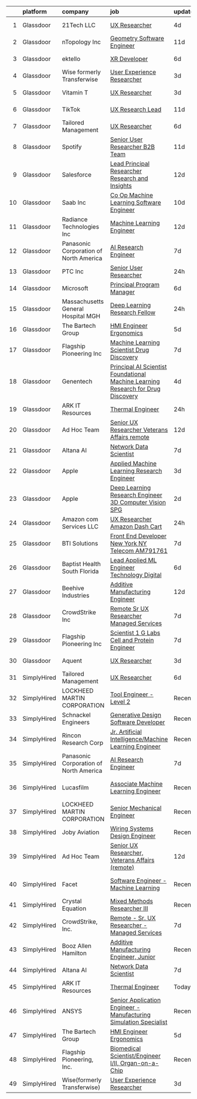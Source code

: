 

|    | platform    | company                                | job                                                                                                                                                                                                                                                                                                                                                                                                                                                                                                                                                                                                                                                                                                                                                                                                                                                                                                                                                                                                                                                                                                                                                                                                                                                                                                                                                                            | update_time   | location                     |
|---:|:------------|:---------------------------------------|:-------------------------------------------------------------------------------------------------------------------------------------------------------------------------------------------------------------------------------------------------------------------------------------------------------------------------------------------------------------------------------------------------------------------------------------------------------------------------------------------------------------------------------------------------------------------------------------------------------------------------------------------------------------------------------------------------------------------------------------------------------------------------------------------------------------------------------------------------------------------------------------------------------------------------------------------------------------------------------------------------------------------------------------------------------------------------------------------------------------------------------------------------------------------------------------------------------------------------------------------------------------------------------------------------------------------------------------------------------------------------------|:--------------|:-----------------------------|
|  1 | Glassdoor   | 21Tech  LLC                            | [UX Researcher](https://www.glassdoor.com/partner/jobListing.htm?pos=120&ao=1136043&s=58&guid=00000183a1d014e5a9b9bb7ffe192386&src=GD_JOB_AD&t=SR&vt=w&ea=1&cs=1_fa6c8c8b&cb=1664867112565&jobListingId=1008171267603&jrtk=3-0-1gegt0590ihla801-1gegt059jh4d6800-d10bc7367961c494-)                                                                                                                                                                                                                                                                                                                                                                                                                                                                                                                                                                                                                                                                                                                                                                                                                                                                                                                                                                                                                                                                                            | 4d            | Los Angeles, CA              |
|  2 | Glassdoor   | nTopology Inc                          | [Geometry Software Engineer](https://www.glassdoor.com/partner/jobListing.htm?pos=117&ao=1136043&s=58&guid=00000183a1d014e5a9b9bb7ffe192386&src=GD_JOB_AD&t=SR&vt=w&cs=1_29a75f76&cb=1664867112564&jobListingId=1008156309256&jrtk=3-0-1gegt0590ihla801-1gegt059jh4d6800-768fb0cecd65353a-)                                                                                                                                                                                                                                                                                                                                                                                                                                                                                                                                                                                                                                                                                                                                                                                                                                                                                                                                                                                                                                                                                    | 11d           | New York, NY                 |
|  3 | Glassdoor   | ektello                                | [XR Developer](https://www.glassdoor.com/partner/jobListing.htm?pos=104&ao=1110586&s=58&guid=00000183a1d014e5a9b9bb7ffe192386&src=GD_JOB_AD&t=SR&vt=w&ea=1&cs=1_bb51af26&cb=1664867112562&jobListingId=1008165877095&cpc=149B3D5996025BBA&jrtk=3-0-1gegt0590ihla801-1gegt059jh4d6800-9252e1383beff854--6NYlbfkN0CLjQmfy67UqlWxJvyH5uxFrQGBFL1cdeZdgq-fUlKTlikjnfIyJ3g14UIocJ4LupEUSH_i4Km79u8aPns5QGudzPpZihbyWjHT3MlPDQZx-NZRJ-kKyR8XI7O7980XhdMgDOg9XJsbhTU-TeVE4XKYiyHUODj3BRcNUGsJGACEaIaVv3AGx_D4LVO6oyW-jC-noUM5ZP9Bk77J2u-Prxu2YKDDuYHdVMLfB61odYYdIqd3k0hdTcycg9WXmn5v396wXMeqiLlUXuRkB5quYHjRE0zBwPwnRh4jtJQ-sz0zTqYMAe6HWn9Y0pMFnANprS7k0gYdxL4YbOSzn9bj5az8uYXTDZWGzfJR8BhIkj7WjjjkqZBHaPZgBfNSZlXybgYF3LOTttlzxsfeYKpsNaS7pXuLw_UQV4e5yeArYpI-sV5oVym_1XfhNRfLoqCn8vzgGp7mfEKa2KJp1ipENS_bH9ct6tNilunOvHw9ks8yRIFkWbgJY31UlS0GJ43MkXOImyTJ2hvVTanOgRh5qyGF-eL6wNRzDVLt1SPsOVFq0ClwKXyELlZ8WCJejl9BUnlB4rRcrxuZBbw9NkGiTKCLn7VjXKg-RP_7SN7LBwW-U8yXqoYOozFsJawX3Mg6N8tuT5RiWpHMYed1_VaWdUxcPB-3T8SOGzo%3D)                                                                                                                                                                                                                                                                                                                                                          | 6d            | New York, NY                 |
|  4 | Glassdoor   | Wise formerly Transferwise             | [User Experience Researcher](https://www.glassdoor.com/partner/jobListing.htm?pos=113&ao=1136043&s=58&guid=00000183a1d014e5a9b9bb7ffe192386&src=GD_JOB_AD&t=SR&vt=w&cs=1_f23fd449&cb=1664867112564&jobListingId=1008175254778&jrtk=3-0-1gegt0590ihla801-1gegt059jh4d6800-3b7e1b9aaa689d2f-)                                                                                                                                                                                                                                                                                                                                                                                                                                                                                                                                                                                                                                                                                                                                                                                                                                                                                                                                                                                                                                                                                    | 3d            | New York, NY                 |
|  5 | Glassdoor   | Vitamin T                              | [UX Researcher](https://www.glassdoor.com/partner/jobListing.htm?pos=106&ao=1110586&s=58&guid=00000183a1d014e5a9b9bb7ffe192386&src=GD_JOB_AD&t=SR&vt=w&cs=1_8b858a56&cb=1664867112562&jobListingId=1008175259890&cpc=1CBFC3E34E2A31FF&jrtk=3-0-1gegt0590ihla801-1gegt059jh4d6800-dd7580845842f070--6NYlbfkN0DMrcEu7yrtATojKJA7cEzGQ3FdRGWLh0CZQInL4ECGI6k5tN82kdM0cJmh4vC7GgjJJwI5rzDshuaxiqNJD81Zw3DA8EAi9K6BYsTzvNnMGmq623DCVPNYKFfUttEtnREU3rY_Qi7Y-H5aNTjLE6_JYKpwbOzbyeF_5oZ3ppALSfhkaAXcDhvIcWVs7XRQU8dJ0bZv74lAc_o0rlBPUggi4ybU9ZvLkw-7ctfdW3wG6zCdoNV1qiCU0dWGfR4Y0e-GJVj1j7mFZyxDtSOLIrhPT1uQNTWiJ8fld0gusJtFQNRee-UJN3XXR8aEvtWRNxZ-vmN-K4VniNM6QM4GC61LMEBMq8B1KLz-IF-Ye6JkTVEqGuUopqdEAsiN5iJIGrDj1PL8hjJHRAdRtef_sYlhkZbkLfsyR9J_42_BiZ8Yq-CyPydsl21pY7_xYvWJ5SqYV_Uv_5cYAUcmC7QgZ8LTmFQed5t94ry-FdZQp4sMDWEeJExFDjQb)                                                                                                                                                                                                                                                                                                                                                                                                                                                                                                                                            | 3d            | Cambridge, MA                |
|  6 | Glassdoor   | TikTok                                 | [UX Research Lead](https://www.glassdoor.com/partner/jobListing.htm?pos=127&ao=1136043&s=58&guid=00000183a1d014e5a9b9bb7ffe192386&src=GD_JOB_AD&t=SR&vt=w&cs=1_6ae90764&cb=1664867112565&jobListingId=1008157351287&jrtk=3-0-1gegt0590ihla801-1gegt059jh4d6800-98ff83142995346e-)                                                                                                                                                                                                                                                                                                                                                                                                                                                                                                                                                                                                                                                                                                                                                                                                                                                                                                                                                                                                                                                                                              | 11d           | Mountain View, CA            |
|  7 | Glassdoor   | Tailored Management                    | [UX Researcher](https://www.glassdoor.com/partner/jobListing.htm?pos=103&ao=1110586&s=58&guid=00000183a1d014e5a9b9bb7ffe192386&src=GD_JOB_AD&t=SR&vt=w&ea=1&cs=1_ef0e9da0&cb=1664867112562&jobListingId=1008165611561&cpc=4F748F1840550ABC&jrtk=3-0-1gegt0590ihla801-1gegt059jh4d6800-ebbf7cb785340ff0--6NYlbfkN0DI_pqscLjs9LkB0jlO39g2s8RE9SCHTdataN4HV1TulJDP_FJlrdaEAmOIelCggjJ9JIMQViELbqFJysVw2bYJCuEXtMEw6dMQNNOQVyIp8OYul8IhpVKs9vFrjK1VP4TL0x0AyVE4LxRPr54mdEIZH9L1_Wf2l64sqeb7hyoc3G_4s_skSr2DE3ak-MpMhgyZNvsL5oPHO5gcxgw8w4Z8-xEMKTlpdRHYdiVg6LYnZ68mprhrSWioyXW0bDRR6oVgidZIgnI_zliPk1GYqxcP-b2EOR5-UKL73tpsNxd7PplekkLSS48yfmvCjGMEQMFDDXGmf5HCGuVlN7kNu9fwqMEpoUPBRrnf0_OcXVtF5SksGIGz6oCjT8NPsiFg7w6koTvx-NYik9JfK_83w7Tf75HvZRQOJ1RyxFs8TtnUhbhI4cP3gLTn6T_IVKE_qqd1-ENcbfCN48jhERdoUXHuBoAxlsehzHrNGn5ekzy1AxE7QyjtxnT_z5y4_WabCuf-nl-JXOZW-1QyEIVnL0Hv)                                                                                                                                                                                                                                                                                                                                                                                                                                                                                                       | 6d            | Los Angeles, CA              |
|  8 | Glassdoor   | Spotify                                | [Senior User Researcher  B2B Team](https://www.glassdoor.com/partner/jobListing.htm?pos=125&ao=1136043&s=58&guid=00000183a1d014e5a9b9bb7ffe192386&src=GD_JOB_AD&t=SR&vt=w&cs=1_02b903ce&cb=1664867112565&jobListingId=1008156696008&jrtk=3-0-1gegt0590ihla801-1gegt059jh4d6800-e4fc1c9976fb5d46-)                                                                                                                                                                                                                                                                                                                                                                                                                                                                                                                                                                                                                                                                                                                                                                                                                                                                                                                                                                                                                                                                              | 11d           | Remote                       |
|  9 | Glassdoor   | Salesforce                             | [Lead   Principal Researcher   Research and Insights](https://www.glassdoor.com/partner/jobListing.htm?pos=126&ao=1136043&s=58&guid=00000183a1d014e5a9b9bb7ffe192386&src=GD_JOB_AD&t=SR&vt=w&cs=1_f12958cc&cb=1664867112565&jobListingId=1008153904423&jrtk=3-0-1gegt0590ihla801-1gegt059jh4d6800-0514620c609cfabc-)                                                                                                                                                                                                                                                                                                                                                                                                                                                                                                                                                                                                                                                                                                                                                                                                                                                                                                                                                                                                                                                           | 12d           | San Francisco, CA            |
| 10 | Glassdoor   | Saab Inc                               | [Co Op  Machine Learning Software Engineer  ](https://www.glassdoor.com/partner/jobListing.htm?pos=119&ao=1136043&s=58&guid=00000183a1d014e5a9b9bb7ffe192386&src=GD_JOB_AD&t=SR&vt=w&cs=1_d7375690&cb=1664867112564&jobListingId=1008158907210&jrtk=3-0-1gegt0590ihla801-1gegt059jh4d6800-234ba0b8cc64a37c-)                                                                                                                                                                                                                                                                                                                                                                                                                                                                                                                                                                                                                                                                                                                                                                                                                                                                                                                                                                                                                                                                   | 10d           | Remote                       |
| 11 | Glassdoor   | Radiance Technologies Inc              | [Machine Learning Engineer](https://www.glassdoor.com/partner/jobListing.htm?pos=112&ao=1136043&s=58&guid=00000183a1d014e5a9b9bb7ffe192386&src=GD_JOB_AD&t=SR&vt=w&ea=1&cs=1_19f4271e&cb=1664867112562&jobListingId=1008155141417&jrtk=3-0-1gegt0590ihla801-1gegt059jh4d6800-85b467fc819b1285-)                                                                                                                                                                                                                                                                                                                                                                                                                                                                                                                                                                                                                                                                                                                                                                                                                                                                                                                                                                                                                                                                                | 12d           | Beavercreek, OH              |
| 12 | Glassdoor   | Panasonic Corporation of North America | [AI Research Engineer](https://www.glassdoor.com/partner/jobListing.htm?pos=110&ao=1136043&s=58&guid=00000183a1d014e5a9b9bb7ffe192386&src=GD_JOB_AD&t=SR&vt=w&cs=1_ff8b2001&cb=1664867112562&jobListingId=1008163320625&jrtk=3-0-1gegt0590ihla801-1gegt059jh4d6800-74a47edd19423ab5-)                                                                                                                                                                                                                                                                                                                                                                                                                                                                                                                                                                                                                                                                                                                                                                                                                                                                                                                                                                                                                                                                                          | 7d            | Mountain View, CA            |
| 13 | Glassdoor   | PTC Inc                                | [Senior User Researcher](https://www.glassdoor.com/partner/jobListing.htm?pos=128&ao=1136043&s=58&guid=00000183a1d014e5a9b9bb7ffe192386&src=GD_JOB_AD&t=SR&vt=w&cs=1_f5ef7b4a&cb=1664867112565&jobListingId=1008181231248&jrtk=3-0-1gegt0590ihla801-1gegt059jh4d6800-f1dd5fb97357bd23-)                                                                                                                                                                                                                                                                                                                                                                                                                                                                                                                                                                                                                                                                                                                                                                                                                                                                                                                                                                                                                                                                                        | 24h           | Boston, MA                   |
| 14 | Glassdoor   | Microsoft                              | [Principal Program Manager](https://www.glassdoor.com/partner/jobListing.htm?pos=130&ao=1136043&s=58&guid=00000183a1d014e5a9b9bb7ffe192386&src=GD_JOB_AD&t=SR&vt=w&cs=1_1bb074ea&cb=1664867112565&jobListingId=1008165639555&jrtk=3-0-1gegt0590ihla801-1gegt059jh4d6800-c33bc5f7227481c4-)                                                                                                                                                                                                                                                                                                                                                                                                                                                                                                                                                                                                                                                                                                                                                                                                                                                                                                                                                                                                                                                                                     | 6d            | Bellevue, WA                 |
| 15 | Glassdoor   | Massachusetts General Hospital MGH     | [Deep Learning Research Fellow](https://www.glassdoor.com/partner/jobListing.htm?pos=111&ao=1136043&s=58&guid=00000183a1d014e5a9b9bb7ffe192386&src=GD_JOB_AD&t=SR&vt=w&cs=1_6b389135&cb=1664867112562&jobListingId=1008181195721&jrtk=3-0-1gegt0590ihla801-1gegt059jh4d6800-dd3964b88833eb75-)                                                                                                                                                                                                                                                                                                                                                                                                                                                                                                                                                                                                                                                                                                                                                                                                                                                                                                                                                                                                                                                                                 | 24h           | Charlestown, MA              |
| 16 | Glassdoor   | The Bartech Group                      | [HMI Engineer Ergonomics](https://www.glassdoor.com/partner/jobListing.htm?pos=101&ao=1110586&s=58&guid=00000183a1d014e5a9b9bb7ffe192386&src=GD_JOB_AD&t=SR&vt=w&ea=1&cs=1_55cdefa5&cb=1664867112562&jobListingId=1008168215682&cpc=9BAD89CD83072753&jrtk=3-0-1gegt0590ihla801-1gegt059jh4d6800-d7e549cf611d7baf--6NYlbfkN0C7-FDDT93s0qSKP7uYkdNgAgpSNvwlK8pJNTkcTbZQJnKDJjfvl1yFU2JPCK1oIIqgiPSQlgJaQ92un3gYj95iQ5MwR3YWRQA81vmOBTfP8DwKNBTGoU1ip20-j9O9Lm5GhqmopLcJEe0EpYQ4q3fY_E7zDdPeWdkFPVRQ4OoxjHrmWNE168yZsb1vn-qUN-RgDUE7rdapPtqgO-zAF2dP7TZCJU649jObv6DEFuzSPbvgyFcy9nbJUSG4w4hLhfD_0J7QZtPIT9fFbeRjn-m6Hz1AUaB7YprpSwjeuyEG2WjVXim8626ySQHsY7EfTwzxpWdzshEAOE0YtCdz9iDiNXtwKHtrOvMYuJQXnZE1M8eQq5PWQW5-YZ_E6Mcn_o1smNpA_1zQE0UZaMNo5DwVeOiR8goGUfMOos0tpeKmej59esjCiHvUi_lZLg6AYs34Ndgbjagqyr68N8wgUZhiFAQ9ck15eJrv-kM4_eC1DG0NeAd4KbQV-EuE9o7lvDY%3D)                                                                                                                                                                                                                                                                                                                                                                                                                                                                                                               | 5d            | Auburn Hills, MI             |
| 17 | Glassdoor   | Flagship Pioneering  Inc               | [Machine Learning Scientist  Drug Discovery](https://www.glassdoor.com/partner/jobListing.htm?pos=122&ao=1136043&s=58&guid=00000183a1d014e5a9b9bb7ffe192386&src=GD_JOB_AD&t=SR&vt=w&cs=1_f59c9651&cb=1664867112565&jobListingId=1008163388068&jrtk=3-0-1gegt0590ihla801-1gegt059jh4d6800-336c29cecb77e58b-)                                                                                                                                                                                                                                                                                                                                                                                                                                                                                                                                                                                                                                                                                                                                                                                                                                                                                                                                                                                                                                                                    | 7d            | Cambridge, MA                |
| 18 | Glassdoor   | Genentech                              | [Principal AI Scientist  Foundational Machine Learning Research for Drug Discovery](https://www.glassdoor.com/partner/jobListing.htm?pos=114&ao=1136043&s=58&guid=00000183a1d014e5a9b9bb7ffe192386&src=GD_JOB_AD&t=SR&vt=w&cs=1_e4d85f01&cb=1664867112564&jobListingId=1008172568828&jrtk=3-0-1gegt0590ihla801-1gegt059jh4d6800-869426da0e10e7cc-)                                                                                                                                                                                                                                                                                                                                                                                                                                                                                                                                                                                                                                                                                                                                                                                                                                                                                                                                                                                                                             | 4d            | San Francisco, CA            |
| 19 | Glassdoor   | ARK IT Resources                       | [Thermal Engineer](https://www.glassdoor.com/partner/jobListing.htm?pos=108&ao=1136043&s=58&guid=00000183a1d014e5a9b9bb7ffe192386&src=GD_JOB_AD&t=SR&vt=w&cs=1_3c531c9f&cb=1664867112562&jobListingId=1008181004578&jrtk=3-0-1gegt0590ihla801-1gegt059jh4d6800-ab009d2a6e367bcb-)                                                                                                                                                                                                                                                                                                                                                                                                                                                                                                                                                                                                                                                                                                                                                                                                                                                                                                                                                                                                                                                                                              | 24h           | Menlo Park, CA               |
| 20 | Glassdoor   | Ad Hoc Team                            | [Senior UX Researcher  Veterans Affairs  remote ](https://www.glassdoor.com/partner/jobListing.htm?pos=129&ao=1136043&s=58&guid=00000183a1d014e5a9b9bb7ffe192386&src=GD_JOB_AD&t=SR&vt=w&ea=1&cs=1_de5eb87c&cb=1664867112565&jobListingId=1008154028265&jrtk=3-0-1gegt0590ihla801-1gegt059jh4d6800-9993d5be695a4125-)                                                                                                                                                                                                                                                                                                                                                                                                                                                                                                                                                                                                                                                                                                                                                                                                                                                                                                                                                                                                                                                          | 12d           | Boston, MA                   |
| 21 | Glassdoor   | Altana AI                              | [Network Data Scientist](https://www.glassdoor.com/partner/jobListing.htm?pos=116&ao=1136043&s=58&guid=00000183a1d014e5a9b9bb7ffe192386&src=GD_JOB_AD&t=SR&vt=w&ea=1&cs=1_49f9fcd2&cb=1664867112564&jobListingId=1008162738259&jrtk=3-0-1gegt0590ihla801-1gegt059jh4d6800-3595d063e3084b41-)                                                                                                                                                                                                                                                                                                                                                                                                                                                                                                                                                                                                                                                                                                                                                                                                                                                                                                                                                                                                                                                                                   | 7d            | Brooklyn, NY                 |
| 22 | Glassdoor   | Apple                                  | [Applied Machine Learning Research Engineer](https://www.glassdoor.com/partner/jobListing.htm?pos=102&ao=1110586&s=58&guid=00000183a1d014e5a9b9bb7ffe192386&src=GD_JOB_AD&t=SR&vt=w&cs=1_fe48731f&cb=1664867112561&jobListingId=1008175989373&cpc=F41FEAB56D215062&jrtk=3-0-1gegt0590ihla801-1gegt059jh4d6800-fc77512630a82d76--6NYlbfkN0BvKrLyj5gPmtZO9T8euul8TCxuuKNOtzRJOomxnwSEodTz2Bc-sPZl8WPllYOnI2g5q21Vhh2dq5kJ2sfEWVoUCaWADdcjL8qpxYx1qo5wvUpMVQuVxbTE-g9zA594v6zIr_tYwZa2jCIdxiyOUnu8rO7BzhyAXfkexhUwBVlkOrDxHIQVf9FlwqYQG_c4Vtc3NdnHZDJ-yJp2S89C8UU077gKLxFpsOF15IsxRbkUfu3ivZHtVKeoYgKMOokI-qUQhUwV1CSfKD_WhdjJ575q_tOMnpikXrDUUhTclaBpWhVW0tAhtwWzFXzwLw4W_TCmbGHURU0xrGToPUhAunQTaguxu_npTV57uMc7G2xP7EQU7jaxOEpaIpFzyvneJFlTklTlqZzfsEfzFK1zNHGAQ77P571uedp5DtQT66oxS5zVI2DLZYfRBsK51ZuYJ5z-nf77qdTfc388PT5JUsc0lAE6u-5XymdNX6DxsXgXoi32pxZRoNEglmQJmBcfI38ogX-XAgB4CqCu22hEGzgli85Ly2_Lx74tuN4Ep20mbMaqUBW3D6MyZa8zysvR5NwMZ9ZqYYXvWhaE5vo4KdomwK9kIEiYbN_Vh-G2fIqoOMYZs2meuhW2uaz-fAsIMigbNRNsG_cnifo8dilL5W_P274wlkf7mVI1qnnPjTEmZcZQIj047nfBHg1UUjW77XiiNbQkBnjGT3fjtTin2cxkJcB0lXl55Ep4_U8Sx9hb19t8vSjqkjZxW9elMYJYGbmsxPRTIeCwUEY-Zh0qhqVoDHvDEX039vW8LyN_xhGlU5fSMrk7n6qRUxg-F_xzga1L1vZxYve5YryGxYN-4bLZgVJVWvUuJLY4UE7tvM0Ws3lnkDYL3url5ormOSBWV4GxscB_kCX5TZTbKGzH_BrWD74SLEMjrx58INLU3mqtiZGKbH2hUrZO10tCGOf-eYzBpTeq2Wixj5gM3Cpy51rI2AuCSjmV8VE%3D) | 3d            | San Diego, CA                |
| 23 | Glassdoor   | Apple                                  | [Deep Learning Research Engineer  3D Computer Vision   SPG](https://www.glassdoor.com/partner/jobListing.htm?pos=109&ao=1136043&s=58&guid=00000183a1d014e5a9b9bb7ffe192386&src=GD_JOB_AD&t=SR&vt=w&cs=1_4acd0430&cb=1664867112562&jobListingId=1008177549425&jrtk=3-0-1gegt0590ihla801-1gegt059jh4d6800-cf06524fee527aa3-)                                                                                                                                                                                                                                                                                                                                                                                                                                                                                                                                                                                                                                                                                                                                                                                                                                                                                                                                                                                                                                                     | 2d            | Cupertino, CA                |
| 24 | Glassdoor   | Amazon com Services LLC                | [UX Researcher  Amazon Dash Cart](https://www.glassdoor.com/partner/jobListing.htm?pos=118&ao=1136043&s=58&guid=00000183a1d014e5a9b9bb7ffe192386&src=GD_JOB_AD&t=SR&vt=w&cs=1_170fc39b&cb=1664867112564&jobListingId=1008181345528&jrtk=3-0-1gegt0590ihla801-1gegt059jh4d6800-a453ce741b093293-)                                                                                                                                                                                                                                                                                                                                                                                                                                                                                                                                                                                                                                                                                                                                                                                                                                                                                                                                                                                                                                                                               | 24h           | Boston, MA                   |
| 25 | Glassdoor   | BTI Solutions                          | [Front End Developer   New York  NY   Telecom   AM791761](https://www.glassdoor.com/partner/jobListing.htm?pos=124&ao=1136043&s=58&guid=00000183a1d014e5a9b9bb7ffe192386&src=GD_JOB_AD&t=SR&vt=w&cs=1_82b22217&cb=1664867112565&jobListingId=1008163414505&jrtk=3-0-1gegt0590ihla801-1gegt059jh4d6800-b295dd23a7b76844-)                                                                                                                                                                                                                                                                                                                                                                                                                                                                                                                                                                                                                                                                                                                                                                                                                                                                                                                                                                                                                                                       | 7d            | New York, NY                 |
| 26 | Glassdoor   | Baptist Health South Florida           | [Lead Applied ML Engineer  Technology   Digital](https://www.glassdoor.com/partner/jobListing.htm?pos=121&ao=1136043&s=58&guid=00000183a1d014e5a9b9bb7ffe192386&src=GD_JOB_AD&t=SR&vt=w&cs=1_aec8a9c0&cb=1664867112565&jobListingId=1008165924885&jrtk=3-0-1gegt0590ihla801-1gegt059jh4d6800-50d30961983d534c-)                                                                                                                                                                                                                                                                                                                                                                                                                                                                                                                                                                                                                                                                                                                                                                                                                                                                                                                                                                                                                                                                | 6d            | Florida                      |
| 27 | Glassdoor   | Beehive Industries                     | [Additive Manufacturing Engineer](https://www.glassdoor.com/partner/jobListing.htm?pos=115&ao=1136043&s=58&guid=00000183a1d014e5a9b9bb7ffe192386&src=GD_JOB_AD&t=SR&vt=w&ea=1&cs=1_317976e9&cb=1664867112564&jobListingId=1008153816008&jrtk=3-0-1gegt0590ihla801-1gegt059jh4d6800-f70ad2905c853ce6-)                                                                                                                                                                                                                                                                                                                                                                                                                                                                                                                                                                                                                                                                                                                                                                                                                                                                                                                                                                                                                                                                          | 12d           | Centennial, CO               |
| 28 | Glassdoor   | CrowdStrike  Inc                       | [Remote   Sr  UX Researcher   Managed Services](https://www.glassdoor.com/partner/jobListing.htm?pos=107&ao=1110586&s=58&guid=00000183a1d014e5a9b9bb7ffe192386&src=GD_JOB_AD&t=SR&vt=w&cs=1_7fd49918&cb=1664867112562&jobListingId=1008164310780&cpc=2CAED5C921A5F994&jrtk=3-0-1gegt0590ihla801-1gegt059jh4d6800-901287666bc25470--6NYlbfkN0Cu2CVlb3GO4Nf7aS8SXsFwjpUbSKkwsJRaJhRnAEdqU8yQA0cd0EoLWVkKwtIHKmtzyY722rV3Qo_6ox2yFo0UIZdaavbyqNFeEI_lLHYEXjBoW_6VuLjitzcBQh8u5mdIhOsF8q6kX5CTfWyq8GWSnQIoJO2MIVPd2o_nlz3zyvuzu0IG0o7TAue5F4y1U5lEnM7TZyieTAsWgjKF0h67aGocmE7rBJHMQ6cVRZZ0hKebHfuaS9qAJli1iQUvDrOBSJ3qpPHVcLNfYt_fo05OFCejAMJFtePFQgQfWM5ibQTB8f4iDoLwUg3rIkHrG_BrxD3K65xAGlx8leH_C9tb9Zg9WU9u4fkHZbuEf-0qb2Y2nf1iFSgtKfF3m7CvdN-mZe5vmCA2CHkW_IblyoxflbfdlIJSW4vI0vM5FtaGuPSeIt3prcMW-7AGBMjc37sDhBV8T-adCmm_feQW1hYQiiOiMUlm9K4dMpM636V6ahL6Wf0BVMBaax9XRj9234Qself9tcTqQcV_ggXFJDqISRM5PYU9jrdwdgAr8eTnHE1xBFesDPcCjic6q-fIoLe5bgeVCmGdd6cvyFXZXNuhy0K6-gABPiiqsoThuFbqTu3Wx-zR0QAdym10Bh2iQi3Qv3712sbK6Le8tt4stwIh-IZHhkNvzKOjw6tNVhPwq393T3Qqe-GRLphRXFz3DmxGB_s7Oz1HPd9hiFaO-5WqRyOLo_IxfIlJaBH_25uVe287GyU0vDre)                                                                                                                                                                                                                                            | 7d            | York, NY                     |
| 29 | Glassdoor   | Flagship Pioneering  Inc               | [Scientist 1  G Labs  Cell and Protein Engineer](https://www.glassdoor.com/partner/jobListing.htm?pos=123&ao=1136043&s=58&guid=00000183a1d014e5a9b9bb7ffe192386&src=GD_JOB_AD&t=SR&vt=w&ea=1&cs=1_2d50f53c&cb=1664867112565&jobListingId=1008162732913&jrtk=3-0-1gegt0590ihla801-1gegt059jh4d6800-361c372c80bf40b7-)                                                                                                                                                                                                                                                                                                                                                                                                                                                                                                                                                                                                                                                                                                                                                                                                                                                                                                                                                                                                                                                           | 7d            | Boston, MA                   |
| 30 | Glassdoor   | Aquent                                 | [UX Researcher](https://www.glassdoor.com/partner/jobListing.htm?pos=105&ao=1110586&s=58&guid=00000183a1d014e5a9b9bb7ffe192386&src=GD_JOB_AD&t=SR&vt=w&cs=1_51a3c3c8&cb=1664867112562&jobListingId=1008174089686&cpc=FD1C1DA32C38CFA7&jrtk=3-0-1gegt0590ihla801-1gegt059jh4d6800-f2bdc8fdf71ca9c6--6NYlbfkN0DMrcEu7yrtATojKJA7cEzGQ3FdRGWLh0CZQInL4ECGI9gD0Wolx9R2v-Aex0-GK04esuCnaHf9YEwQ5AsGqeXDR5jB6DQa147qn6rAjOT9QFA2iQO6txp6B0jgB40YfAMJ3pSB-TeTVlJFySP0OXotnLQr3ylV8Pj0wb-UTFR5_ZsmAJuh5jxVsAJI3YEydO3-EFZRA_jBRK2nPkcBh_thosTnvRI1bnYllb6_tj2jpwzVM2QS3dO40QSySSemasowPuql9Ym7opnQMmwDQVsUxhNXXTB7lTw1ZSUVutN31Q7MazIPUlhJmHEJWYNUvp1DuSL2ukM7Plm4LIH7n7HT_P6g2ukCNUPj5TQCCrJs7VrdTgMo40zSP9440cQjTIHsLmABGbS_2hK3ShF-Ayd7O8hyzKRuzaS_z_SxPRMk_aBfsASA7laf2Ie27f_gWacsk4332CUTgPVQmFH55oxQ)                                                                                                                                                                                                                                                                                                                                                                                                                                                                                                                                                                            | 3d            | Cambridge, MA                |
| 31 | SimplyHired | Tailored Management                    | [UX Researcher](https://www.simplyhired.com/job/co4w1TaXa6yR06DRcUqvhrT3J_OAojA3Asvwdzmi0wxoRrWd4pt0jw?q=generative+engineer)                                                                                                                                                                                                                                                                                                                                                                                                                                                                                                                                                                                                                                                                                                                                                                                                                                                                                                                                                                                                                                                                                                                                                                                                                                                  | 6d            | Los Angeles, CA              |
| 32 | SimplyHired | LOCKHEED MARTIN CORPORATION            | [Tool Engineer - Level 2](https://www.simplyhired.com/job/n4UmkRZcrC_aHgqMuCYHqRK11TySDWD2IcpINdeE0phlx1vLK0FU9w?q=generative+engineer)                                                                                                                                                                                                                                                                                                                                                                                                                                                                                                                                                                                                                                                                                                                                                                                                                                                                                                                                                                                                                                                                                                                                                                                                                                        | Recently      | Marietta, GA                 |
| 33 | SimplyHired | Schnackel Engineers                    | [Generative Design Software Developer](https://www.simplyhired.com/job/KE0-EPFCtTp8eniWTTdVA6iqehRWfXqNBvdE0wHECgCONieSBqtj5A?q=generative+engineer)                                                                                                                                                                                                                                                                                                                                                                                                                                                                                                                                                                                                                                                                                                                                                                                                                                                                                                                                                                                                                                                                                                                                                                                                                           | Recently      | Omaha, NE                    |
| 34 | SimplyHired | Rincon Research Corp                   | [Jr. Artificial Intelligence/Machine Learning Engineer](https://www.simplyhired.com/job/Yzv6jPEP7zE7_ZonJrqq1cjJCgndo2RkVZHWRnUDQp3KRVrmx248ag?q=generative+engineer)                                                                                                                                                                                                                                                                                                                                                                                                                                                                                                                                                                                                                                                                                                                                                                                                                                                                                                                                                                                                                                                                                                                                                                                                          | Recently      | Centennial, CO +3 locations  |
| 35 | SimplyHired | Panasonic Corporation of North America | [AI Research Engineer](https://www.simplyhired.com/job/FHtMgjs_PQDIb0VLLk8mHHQhIP0mPTT4dwlPGm3c32vN37AfcfB1nw?q=generative+engineer)                                                                                                                                                                                                                                                                                                                                                                                                                                                                                                                                                                                                                                                                                                                                                                                                                                                                                                                                                                                                                                                                                                                                                                                                                                           | 7d            | Mountain View, CA            |
| 36 | SimplyHired | Lucasfilm                              | [Associate Machine Learning Engineer](https://www.simplyhired.com/job/NHCbzWRQ1XQtyychoSUQiroJNEZKRqDcszy7P2TGP2ughvn0n-RGgA?q=generative+engineer)                                                                                                                                                                                                                                                                                                                                                                                                                                                                                                                                                                                                                                                                                                                                                                                                                                                                                                                                                                                                                                                                                                                                                                                                                            | Recently      | San Francisco, CA            |
| 37 | SimplyHired | LOCKHEED MARTIN CORPORATION            | [Senior Mechanical Engineer](https://www.simplyhired.com/job/0YYEHCXgWcj-FUO37Dar5fnNb4ltIJF4bmZKEMHqC1Hoe_uhBgH9lg?q=generative+engineer)                                                                                                                                                                                                                                                                                                                                                                                                                                                                                                                                                                                                                                                                                                                                                                                                                                                                                                                                                                                                                                                                                                                                                                                                                                     | Recently      | Liverpool, NY                |
| 38 | SimplyHired | Joby Aviation                          | [Wiring Systems Design Engineer](https://www.simplyhired.com/job/ph-RtUeVS1j-cS9aYmgDjvNKis95V8_ZtjiX_OL6YJ83jhTvh2dCnQ?q=generative+engineer)                                                                                                                                                                                                                                                                                                                                                                                                                                                                                                                                                                                                                                                                                                                                                                                                                                                                                                                                                                                                                                                                                                                                                                                                                                 | Recently      | Santa Cruz, CA               |
| 39 | SimplyHired | Ad Hoc Team                            | [Senior UX Researcher, Veterans Affairs (remote)](https://www.simplyhired.com/job/YewHRmA99iYSThwD-xZwuManJrX5Q_ILjBRz9yXP60h3VwChDAZSPw?q=generative+engineer)                                                                                                                                                                                                                                                                                                                                                                                                                                                                                                                                                                                                                                                                                                                                                                                                                                                                                                                                                                                                                                                                                                                                                                                                                | 12d           | Louisville, KY +13 locations |
| 40 | SimplyHired | Facet                                  | [Software Engineer - Machine Learning](https://www.simplyhired.com/job/rRl7LpYqGiIowLAwzbrNzMgXtXTFbKgtp-z9fo66PKEqX4Q6nYlO_w?q=generative+engineer)                                                                                                                                                                                                                                                                                                                                                                                                                                                                                                                                                                                                                                                                                                                                                                                                                                                                                                                                                                                                                                                                                                                                                                                                                           | Recently      | San Francisco, CA            |
| 41 | SimplyHired | Crystal Equation                       | [Mixed Methods Researcher III](https://www.simplyhired.com/job/mMsMdI35bayj3GBQ1kLZ3L-4yrnndZOxBF6GfhCYdmW5NPPeX59d_A?q=generative+engineer)                                                                                                                                                                                                                                                                                                                                                                                                                                                                                                                                                                                                                                                                                                                                                                                                                                                                                                                                                                                                                                                                                                                                                                                                                                   | Recently      | Menlo Park, CA               |
| 42 | SimplyHired | CrowdStrike, Inc.                      | [Remote - Sr. UX Researcher - Managed Services](https://www.simplyhired.com/job/BFhq0O6LGKwj_hUhX9rHPn5OsTY5s7u7a0e2CcED5K_ffWF2xawRMQ?q=generative+engineer)                                                                                                                                                                                                                                                                                                                                                                                                                                                                                                                                                                                                                                                                                                                                                                                                                                                                                                                                                                                                                                                                                                                                                                                                                  | 7d            | York, NY                     |
| 43 | SimplyHired | Booz Allen Hamilton                    | [Additive Manufacturing Engineer, Junior](https://www.simplyhired.com/job/mXLYUVNmlr_YE9wM3D932d5P8s5wcsv0-1nVpj_AnhpRC4nFeC64Zw?q=generative+engineer)                                                                                                                                                                                                                                                                                                                                                                                                                                                                                                                                                                                                                                                                                                                                                                                                                                                                                                                                                                                                                                                                                                                                                                                                                        | Recently      | Alexandria, VA               |
| 44 | SimplyHired | Altana AI                              | [Network Data Scientist](https://www.simplyhired.com/job/OVzPMOl3jgkWPAOt5M5o-QgDnKzS361_LEKH7oqRFmpheWkjVgMm4w?q=generative+engineer)                                                                                                                                                                                                                                                                                                                                                                                                                                                                                                                                                                                                                                                                                                                                                                                                                                                                                                                                                                                                                                                                                                                                                                                                                                         | 7d            | Brooklyn, NY                 |
| 45 | SimplyHired | ARK IT Resources                       | [Thermal Engineer](https://www.simplyhired.com/job/heSHVCC08C-iW4qQwh2KWq86BbsOLRj986AUHRtazhdGSvDwU73fcQ?q=generative+engineer)                                                                                                                                                                                                                                                                                                                                                                                                                                                                                                                                                                                                                                                                                                                                                                                                                                                                                                                                                                                                                                                                                                                                                                                                                                               | Today         | Menlo Park, CA               |
| 46 | SimplyHired | ANSYS                                  | [Senior Application Engineer - Manufacturing Simulation Specialist](https://www.simplyhired.com/job/harcZm2dcrOF01wMhLDzB8-dfHAL0Ua78k36FYurmVhCE9xUWb0PBg?q=generative+engineer)                                                                                                                                                                                                                                                                                                                                                                                                                                                                                                                                                                                                                                                                                                                                                                                                                                                                                                                                                                                                                                                                                                                                                                                              | Recently      | Evanston, IL                 |
| 47 | SimplyHired | The Bartech Group                      | [HMI Engineer Ergonomics](https://www.simplyhired.com/job/YgHcGrf-m_E4JWohInM7FZv-xMFEuGzKntF99KKknb85nf_kHI_Txw?q=generative+engineer)                                                                                                                                                                                                                                                                                                                                                                                                                                                                                                                                                                                                                                                                                                                                                                                                                                                                                                                                                                                                                                                                                                                                                                                                                                        | 5d            | Auburn Hills, MI             |
| 48 | SimplyHired | Flagship Pioneering, Inc.              | [Biomedical Scientist/Engineer I/II, Organ-on-a-Chip](https://www.simplyhired.com/job/18cIVmYja520RBeGyG06IA9OY3sDVPaXRVq7Uy4oiClqQ_ZC_Mck0g?q=generative+engineer)                                                                                                                                                                                                                                                                                                                                                                                                                                                                                                                                                                                                                                                                                                                                                                                                                                                                                                                                                                                                                                                                                                                                                                                                            | Recently      | Boston, MA                   |
| 49 | SimplyHired | Wise(formerly Transferwise)            | [User Experience Researcher](https://www.simplyhired.com/job/6409xaw8JqT9bCqnmG1DuKPca7RcUh5Gg1EANfu0Ubbckg9199t_Fw?q=generative+engineer)                                                                                                                                                                                                                                                                                                                                                                                                                                                                                                                                                                                                                                                                                                                                                                                                                                                                                                                                                                                                                                                                                                                                                                                                                                     | 3d            | New York, NY                 |